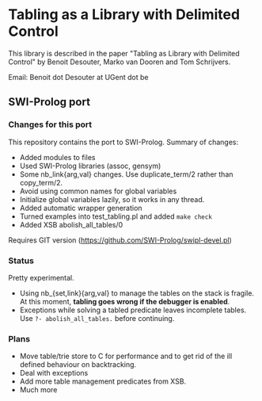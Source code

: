 Tabling as a Library with Delimited Control
===========================================

This library is described in the paper "Tabling as Library with Delimited
Control" by Benoit Desouter, Marko van Dooren and Tom Schrijvers.

Email: Benoit dot Desouter at UGent dot be

## SWI-Prolog port

### Changes for this port

This repository contains the port to SWI-Prolog.  Summary of changes:

  - Added modules to files
  - Used SWI-Prolog libraries (assoc, gensym)
  - Some nb_link{arg,val} changes.  Use duplicate_term/2 rather
    than copy_term/2.
  - Avoid using common names for global variables
  - Initialize global variables lazily, so it works in any thread.
  - Added automatic wrapper generation
  - Turned examples into test_tabling.pl and added `make check`
  - Added XSB abolish_all_tables/0

Requires GIT version (https://github.com/SWI-Prolog/swipl-devel.pl)

### Status

Pretty experimental.

  - Using nb_{set,link}{arg,val} to manage the tables on the stack is
  fragile. At this moment, **tabling goes wrong if the debugger is
  enabled**.
  - Exceptions while solving a tabled predicate leaves incomplete
  tables.  Use `?- abolish_all_tables.` before continuing.


### Plans

  - Move table/trie store to C for performance and to get rid of
  the ill defined behaviour on backtracking.
  - Deal with exceptions
  - Add more table management predicates from XSB.
  - Much more
